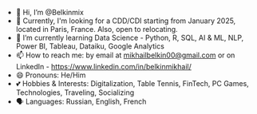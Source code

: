 - 👋 Hi, I’m @Belkinmix
- 👀 Currently, I'm looking for a CDD/CDI starting from January 2025, located in Paris, France. Also, open to relocating.
- 🌱 I’m currently learning Data Science - Python, R, SQL, AI & ML, NLP, Power BI, Tableau, Dataiku, Google Analytics
- 📫 How to reach me: by email at mikhailbelkin00@gmail.com or on LinkedIn - https://www.linkedin.com/in/belkinmikhail/
- 😄 Pronouns: He/Him
- 💕 Hobbies & Interests: Digitalization, Table Tennis, FinTech, PC Games, Technologies, Traveling, Socializing
- 🗣️ Languages: Russian, English, French

<!---
Belkinmix/Belkinmix is a ✨ special ✨ repository because its `README.md` (this file) appears on your GitHub profile.
You can click the Preview link to take a look at your changes.
--->
